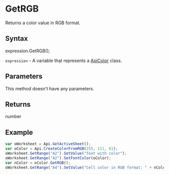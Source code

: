 # GetRGB

Returns a color value in RGB format.

## Syntax

expression.GetRGB();

`expression` - A variable that represents a [ApiColor](../ApiColor.md) class.

## Parameters

This method doesn't have any parameters.

## Returns

number

## Example



```javascript
var oWorksheet = Api.GetActiveSheet();
var oColor = Api.CreateColorFromRGB(255, 111, 61);
oWorksheet.GetRange("A2").SetValue("Text with color");
oWorksheet.GetRange("A2").SetFontColor(oColor);
var nColor = oColor.GetRGB();
oWorksheet.GetRange("A4").SetValue("Cell color in RGB format: " + nColor);
```

